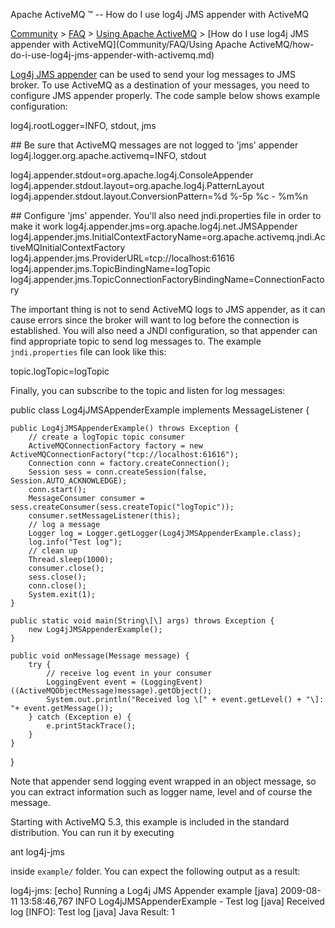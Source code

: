 Apache ActiveMQ ™ -- How do I use log4j JMS appender with ActiveMQ 

[Community](community.md) > [FAQ](CommunityCommunity/Community/faq.md) > [Using Apache ActiveMQ](Community/FAQCommunity/FAQ/Community/FAQ/using-apache-activemq.md) > [How do I use log4j JMS appender with ActiveMQ](Community/FAQ/Using Apache ActiveMQ/how-do-i-use-log4j-jms-appender-with-activemq.md)


[Log4j JMS appender](http://logging.apache.org/log4j/1.2/apidocs/org/apache/log4j/net/JMSAppender.html) can be used to send your log messages to JMS broker. To use ActiveMQ as a destination of your messages, you need to configure JMS appender properly. The code sample below shows example configuration:

log4j.rootLogger=INFO, stdout, jms

\## Be sure that ActiveMQ messages are not logged to 'jms' appender
log4j.logger.org.apache.activemq=INFO, stdout

log4j.appender.stdout=org.apache.log4j.ConsoleAppender
log4j.appender.stdout.layout=org.apache.log4j.PatternLayout
log4j.appender.stdout.layout.ConversionPattern=%d %-5p %c - %m%n

\## Configure 'jms' appender. You'll also need jndi.properties file in order to make it work
log4j.appender.jms=org.apache.log4j.net.JMSAppender
log4j.appender.jms.InitialContextFactoryName=org.apache.activemq.jndi.ActiveMQInitialContextFactory
log4j.appender.jms.ProviderURL=tcp://localhost:61616
log4j.appender.jms.TopicBindingName=logTopic
log4j.appender.jms.TopicConnectionFactoryBindingName=ConnectionFactory

The important thing is not to send ActiveMQ logs to JMS appender, as it can cause errors since the broker will want to log before the connection is established. You will also need a JNDI configuration, so that appender can find appropriate topic to send log messages to. The example `jndi.properties` file can look like this:

topic.logTopic=logTopic

Finally, you can subscribe to the topic and listen for log messages:

public class Log4jJMSAppenderExample implements MessageListener {

	public Log4jJMSAppenderExample() throws Exception {
		// create a logTopic topic consumer
		ActiveMQConnectionFactory factory = new ActiveMQConnectionFactory("tcp://localhost:61616");
		Connection conn = factory.createConnection();
		Session sess = conn.createSession(false, Session.AUTO_ACKNOWLEDGE);
		conn.start();
		MessageConsumer consumer = sess.createConsumer(sess.createTopic("logTopic"));
		consumer.setMessageListener(this);
		// log a message
		Logger log = Logger.getLogger(Log4jJMSAppenderExample.class);
		log.info("Test log");
		// clean up
		Thread.sleep(1000);
		consumer.close();
		sess.close();
		conn.close();
		System.exit(1);
	}
	
	public static void main(String\[\] args) throws Exception {
		new Log4jJMSAppenderExample();
	}

	public void onMessage(Message message) {
		try {
			// receive log event in your consumer
			LoggingEvent event = (LoggingEvent)((ActiveMQObjectMessage)message).getObject();
			System.out.println("Received log \[" + event.getLevel() + "\]: "+ event.getMessage());
		} catch (Exception e) {
			e.printStackTrace();
		}
	}
}

Note that appender send logging event wrapped in an object message, so you can extract information such as logger name, level and of course the message.

Starting with ActiveMQ 5.3, this example is included in the standard distribution. You can run it by executing

ant log4j-jms

inside `example/` folder. You can expect the following output as a result:

log4j-jms:
     \[echo\] Running a Log4j JMS Appender example
     \[java\] 2009-08-11 13:58:46,767 INFO  Log4jJMSAppenderExample - Test log
     \[java\] Received log \[INFO\]: Test log
     \[java\] Java Result: 1

